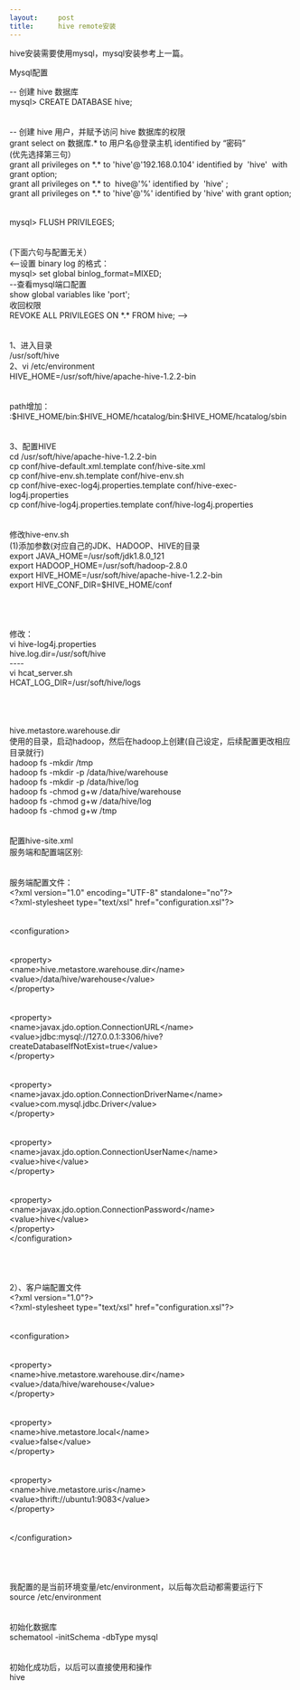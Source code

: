 ```yaml
---
layout:     post
title:      hive remote安装
---
```

<div id="article_content" class="article_content clearfix csdn-tracking-statistics" data-pid="blog" data-mod="popu_307" data-dsm="post">
								            <link rel="stylesheet" href="https://csdnimg.cn/release/phoenix/template/css/ck_htmledit_views-f76675cdea.css">
						<div class="htmledit_views" id="content_views">
                
<p>hive安装需要使用mysql，mysql安装参考上一篇。</p>
<p>Mysql配置</p>
-- 创建 hive 数据库<br>
mysql&gt; CREATE DATABASE hive;<br><br><br>
-- 创建 hive 用户，并赋予访问 hive 数据库的权限<br>
grant select on 数据库.* to 用户名@登录主机 identified by “密码”<br>
(优先选择第三句）<br>
grant all privileges on *.* to 'hive'@'192.168.0.104' identified by  'hive'  with grant option; <br>
grant all privileges on *.* to  hive@'%' identified by  'hive' ;<br>
grant all privileges on *.* to 'hive'@'%' identified by 'hive' with grant option;<br><br><br>
mysql&gt; FLUSH PRIVILEGES;<br><br><br>
(下面六句与配置无关）<br>
&lt;--设置 binary log 的格式：<br>
mysql&gt; set global binlog_format=MIXED;<br>
--查看mysql端口配置<br>
show global variables like 'port';<br>
收回权限<br>
REVOKE ALL PRIVILEGES ON *.* FROM hive; --&gt;<br><br><br>
1、进入目录<br>
/usr/soft/hive<br>
2、vi /etc/environment<br>
HIVE_HOME=/usr/soft/hive/apache-hive-1.2.2-bin<br><br><br>
path增加：<br>
:$HIVE_HOME/bin:$HIVE_HOME/hcatalog/bin:$HIVE_HOME/hcatalog/sbin<br><br><br>
3、配置HIVE<br>
cd /usr/soft/hive/apache-hive-1.2.2-bin<br>
cp conf/hive-default.xml.template conf/hive-site.xml<br>
cp conf/hive-env.sh.template conf/hive-env.sh<br>
cp conf/hive-exec-log4j.properties.template conf/hive-exec-log4j.properties<br>
cp conf/hive-log4j.properties.template conf/hive-log4j.properties<br><br><br>
修改hive-env.sh<br>
(1)添加参数(对应自己的JDK、HADOOP、HIVE的目录<br>
export JAVA_HOME=/usr/soft/jdk1.8.0_121<br>
export HADOOP_HOME=/usr/soft/hadoop-2.8.0<br>
export HIVE_HOME=/usr/soft/hive/apache-hive-1.2.2-bin<br>
export HIVE_CONF_DIR=$HIVE_HOME/conf<br><br><br><br><br>
修改：<br>
vi hive-log4j.properties<br>
hive.log.dir=/usr/soft/hive<br>
----<br>
vi hcat_server.sh<br>
HCAT_LOG_DIR=/usr/soft/hive/logs<br><br><br><br><br>
hive.metastore.warehouse.dir<br>
使用的目录，启动hadoop，然后在hadoop上创建(自己设定，后续配置更改相应目录就行)<br>
hadoop fs -mkdir /tmp<br>
hadoop fs -mkdir -p /data/hive/warehouse<br>
hadoop fs -mkdir -p /data/hive/log<br>
hadoop fs -chmod g+w /data/hive/warehouse<br>
hadoop fs -chmod g+w /data/hive/log<br>
hadoop fs -chmod g+w /tmp<br><br><br>
配置hive-site.xml<br>
服务端和配置端区别:<br><br><br>
服务端配置文件：<br>
&lt;?xml version="1.0" encoding="UTF-8" standalone="no"?&gt;<br>
&lt;?xml-stylesheet type="text/xsl" href="configuration.xsl"?&gt;<br><br><br>
&lt;configuration&gt;<br><br><br>
&lt;property&gt;<br>
&lt;name&gt;hive.metastore.warehouse.dir&lt;/name&gt;<br>
&lt;value&gt;/data/hive/warehouse&lt;/value&gt;<br>
&lt;/property&gt;<br><br><br>
&lt;property&gt;<br>
&lt;name&gt;javax.jdo.option.ConnectionURL&lt;/name&gt;<br>
&lt;value&gt;jdbc:mysql://127.0.0.1:3306/hive?createDatabaseIfNotExist=true&lt;/value&gt;<br>
&lt;/property&gt;<br><br><br>
&lt;property&gt;<br>
&lt;name&gt;javax.jdo.option.ConnectionDriverName&lt;/name&gt;<br>
&lt;value&gt;com.mysql.jdbc.Driver&lt;/value&gt;<br>
&lt;/property&gt;<br><br><br>
&lt;property&gt;<br>
&lt;name&gt;javax.jdo.option.ConnectionUserName&lt;/name&gt;<br>
&lt;value&gt;hive&lt;/value&gt;<br>
&lt;/property&gt;<br><br><br>
&lt;property&gt;<br>
&lt;name&gt;javax.jdo.option.ConnectionPassword&lt;/name&gt;<br>
&lt;value&gt;hive&lt;/value&gt;<br>
&lt;/property&gt;<br>
&lt;/configuration&gt;<br><br><br><br><br>
2）、客户端配置文件<br>
&lt;?xml version="1.0"?&gt;<br>
&lt;?xml-stylesheet type="text/xsl" href="configuration.xsl"?&gt;<br><br><br>
&lt;configuration&gt;<br><br><br>
&lt;property&gt;<br>
&lt;name&gt;hive.metastore.warehouse.dir&lt;/name&gt;<br>
&lt;value&gt;/data/hive/warehouse&lt;/value&gt;<br>
&lt;/property&gt;<br><br><br>
&lt;property&gt;<br>
&lt;name&gt;hive.metastore.local&lt;/name&gt;<br>
&lt;value&gt;false&lt;/value&gt;<br>
&lt;/property&gt;<br><br><br>
&lt;property&gt;<br>
&lt;name&gt;hive.metastore.uris&lt;/name&gt;<br>
&lt;value&gt;thrift://ubuntu1:9083&lt;/value&gt;<br>
&lt;/property&gt;<br><br><br>
&lt;/configuration&gt;<br><br><br><br><br>
我配置的是当前环境变量/etc/environment，以后每次启动都需要运行下<br>
source /etc/environment<br><br><br>
初始化数据库<br>
schematool -initSchema -dbType mysql<br><br><br>
初始化成功后，以后可以直接使用和操作<br>
hive<br><br><br><br>            </div>
                </div>